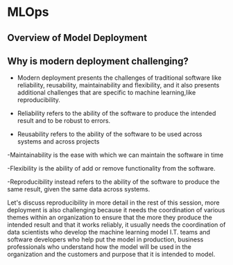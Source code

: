 # MLOps

## Overview of Model Deployment

## Why is modern deployment challenging?

- Modern deployment presents the challenges of traditional software like reliability, reusability, maintainability and flexibility, and it also presents additional challenges that are specific to machine learning,like reproducibility.


- Reliability refers to the ability of the software to produce the intended result and to be robust to errors.

- Reusability refers to the ability of the software to be used across systems and across projects

-Maintainability is the ease with which we can maintain the software in time

-Flexibility is the ability of add or remove functionality from the software.

-Reproducibility instead refers to the ability of the software to produce the same result, given the same data across systems.

Let's discuss reproducibility in more detail in the rest of this session, more deployment is also challenging because it needs the coordination of various themes within an organization to ensure
that the more they produce the intended result and that it works reliably, it usually needs the coordination of data scientists who develop the machine learning model I.T. teams and software developers who help put the model in production, business professionals who understand how the model will be used in the
organization and the customers and purpose that it is intended to model.
